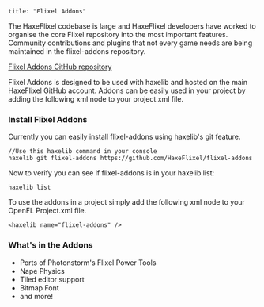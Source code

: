 ```
title: "Flixel Addons"
```

The HaxeFlixel codebase is large and HaxeFlixel developers have worked to organise the core Flixel repository into the most important features.
Community contributions and plugins that not every game needs are being maintained in the flixel-addons repository.

[Flixel Addons GitHub repository](https://github.com/HaxeFlixel/flixel-addons)

Flixel Addons is designed to be used with haxelib and hosted on the main HaxeFlixel GitHub account.
Addons can be easily used in your project by adding the following xml node to your project.xml file.

### Install Flixel Addons

Currently you can easily install flixel-addons using haxelib's git feature.

```
//Use this haxelib command in your console
haxelib git flixel-addons https://github.com/HaxeFlixel/flixel-addons
```

Now to verify you can see if flixel-addons is in your haxelib list:

```
haxelib list
```

To use the addons in a project simply add the following xml node to your OpenFL Project.xml file.

```
<haxelib name="flixel-addons" />
```

### What's in the Addons

- Ports of Photonstorm's Flixel Power Tools
- Nape Physics
- Tiled editor support
- Bitmap Font
- and more!
